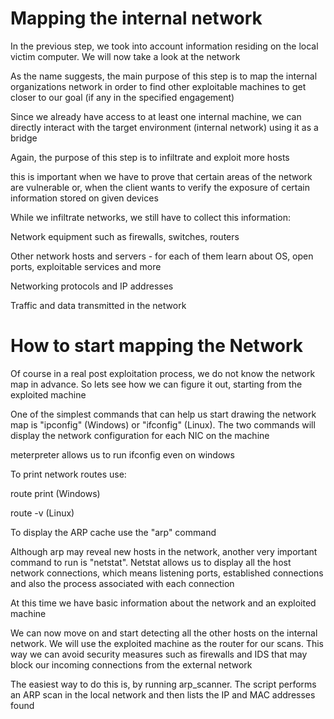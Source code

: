

# Mapping the internal network 

In the previous step, we took into account information residing on the local 
victim computer. We will now take a look at the network 


As the name suggests, the main purpose of this step is to map the internal 
organizations network in order to find other exploitable machines to get closer 
to our goal (if any in the specified engagement) 

Since we already have access to at least one internal machine, we can directly 
interact with the target environment (internal network) using it as a bridge

Again, the purpose of this step is to infiltrate and exploit more hosts

this is important when we have to prove that certain areas of the network are 
vulnerable or, when the client wants to verify the exposure of certain
information stored on given devices

While we infiltrate networks, we still have to collect this information:

Network equipment such as firewalls, switches, routers 

Other network hosts and servers - for each of them learn about OS, open ports,
exploitable services and more

Networking protocols and IP addresses

Traffic and data transmitted in the network 



# How to start mapping the Network 


Of course in a real post exploitation process, we do not know the network map
in advance. So lets see how we can figure it out, starting from the exploited
machine 

One of the simplest commands that can help us start drawing the network map is 
"ipconfig" (Windows) or "ifconfig" (Linux). The two commands will display the 
network configuration for each NIC on the machine

meterpreter allows us to run ifconfig even on windows


To print network routes use:

route print (Windows) 

route -v (Linux)


To display the ARP cache use the "arp" command


Although arp may reveal new hosts in the network, another very important command 
to run is "netstat". Netstat allows us to display all the host network
connections, which means listening ports, established connections and also the
process associated with each connection


At this time we have basic information about the network and an exploited machine


We can now move on and start detecting all the other hosts on the internal
network. We will use the exploited machine as the router for our scans. This 
way we can avoid security measures such as firewalls and IDS that may block our 
incoming connections from the external network 


The easiest way to do this is, by running arp_scanner. The script performs an 
ARP scan in the local network and then lists the IP and MAC addresses found

